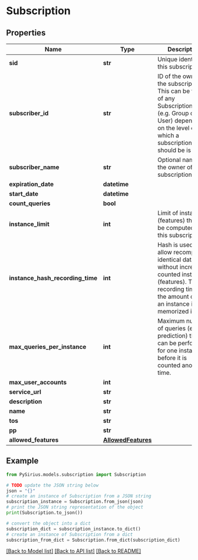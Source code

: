 # Subscription


## Properties

Name | Type | Description | Notes
------------ | ------------- | ------------- | -------------
**sid** | **str** | Unique identifier of this subscription | [optional] 
**subscriber_id** | **str** | ID of the owner of the subscription.  This can be the ID of any SubscriptionOwner (e.g.  Group or  User)  depending on the level on which a subscription should be is valid. | [optional] 
**subscriber_name** | **str** | Optional name of the owner of this subscription | [optional] 
**expiration_date** | **datetime** |  | [optional] 
**start_date** | **datetime** |  | [optional] 
**count_queries** | **bool** |  | [optional] 
**instance_limit** | **int** | Limit of instances (features) that can be computed with this subscription | [optional] 
**instance_hash_recording_time** | **int** | Hash is used to allow recomputing identical data without increasing counted instances (features).  The recording time is the amount of time an instance is memorized is | [optional] 
**max_queries_per_instance** | **int** | Maximum number of queries (e.g. prediction) that can be performed  for one instance before it is counted another time. | [optional] 
**max_user_accounts** | **int** |  | [optional] 
**service_url** | **str** |  | [optional] 
**description** | **str** |  | [optional] 
**name** | **str** |  | [optional] 
**tos** | **str** |  | [optional] 
**pp** | **str** |  | [optional] 
**allowed_features** | [**AllowedFeatures**](AllowedFeatures.md) |  | [optional] 

## Example

```python
from PySirius.models.subscription import Subscription

# TODO update the JSON string below
json = "{}"
# create an instance of Subscription from a JSON string
subscription_instance = Subscription.from_json(json)
# print the JSON string representation of the object
print(Subscription.to_json())

# convert the object into a dict
subscription_dict = subscription_instance.to_dict()
# create an instance of Subscription from a dict
subscription_from_dict = Subscription.from_dict(subscription_dict)
```
[[Back to Model list]](../README.md#documentation-for-models) [[Back to API list]](../README.md#documentation-for-api-endpoints) [[Back to README]](../README.md)


